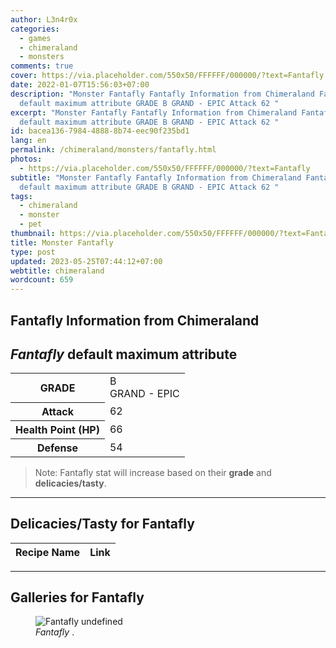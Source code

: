 ```yaml
---
author: L3n4r0x
categories:
  - games
  - chimeraland
  - monsters
comments: true
cover: https://via.placeholder.com/550x50/FFFFFF/000000/?text=Fantafly
date: 2022-01-07T15:56:03+07:00
description: "Monster Fantafly Fantafly Information from Chimeraland Fantafly
  default maximum attribute GRADE B GRAND - EPIC Attack 62 "
excerpt: "Monster Fantafly Fantafly Information from Chimeraland Fantafly
  default maximum attribute GRADE B GRAND - EPIC Attack 62 "
id: bacea136-7984-4888-8b74-eec90f235bd1
lang: en
permalink: /chimeraland/monsters/fantafly.html
photos:
  - https://via.placeholder.com/550x50/FFFFFF/000000/?text=Fantafly
subtitle: "Monster Fantafly Fantafly Information from Chimeraland Fantafly
  default maximum attribute GRADE B GRAND - EPIC Attack 62 "
tags:
  - chimeraland
  - monster
  - pet
thumbnail: https://via.placeholder.com/550x50/FFFFFF/000000/?text=Fantafly
title: Monster Fantafly
type: post
updated: 2023-05-25T07:44:12+07:00
webtitle: chimeraland
wordcount: 659
---
```


<link
  rel="stylesheet"
  href="https://rawcdn.githack.com/dimaslanjaka/Web-Manajemen/870a349/css/bootstrap-5-3-0-alpha3-wrapper.css"
/>
<section id="bootstrap-wrapper">
  <div data-bs-theme="dark">
    <h2>Fantafly Information from Chimeraland</h2>
    <h2 id="attribute"><i>Fantafly</i> default maximum attribute</h2>
    <div class="row">
      <div class="col mb-2">
        <div class="card">
          <div class="card-body">
            <table>
              <tr>
                <th>GRADE</th>
                <td>B <br /><span class="text-purple">GRAND - EPIC</span></td>
              </tr>
              <tr>
                <th>Attack</th>
                <td>62</td>
              </tr>
              <tr>
                <th>Health Point (HP)</th>
                <td>66</td>
              </tr>
              <tr>
                <th>Defense</th>
                <td>54</td>
              </tr>
            </table>
          </div>
        </div>
      </div>
    </div>
    <blockquote class="bd-callout bd-callout-warning">
      Note: Fantafly stat will increase based on their <b>grade</b> and
      <b>delicacies/tasty</b>.
    </blockquote>
    <hr />
    <h2 id="delicacies">Delicacies/Tasty for Fantafly</h2>
    <div class="card">
      <div class="card-body">
        <div class="table-responsive">
          <table class="table table-striped">
            <thead>
              <tr>
                <th>Recipe Name</th>
                <th>Link</th>
              </tr>
            </thead>
            <tbody></tbody>
          </table>
        </div>
      </div>
    </div>
    <hr />
    <div id="gallery">
      <h2>Galleries for Fantafly</h2>
      <div class="row">
        <div class="col-lg-6 col-12">
          <figure>
            <img
              src="https://www.webmanajemen.com/undefined"
              alt="Fantafly undefined"
            />
            <figcaption style="word-wrap: break-word">
              <i>Fantafly</i> .
            </figcaption>
          </figure>
        </div>
      </div>
    </div>
  </div>
</section>